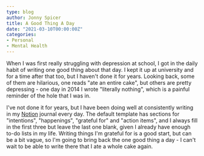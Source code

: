 ```yaml
---
type: blog
author: Jonny Spicer
title: A Good Thing A Day
date: "2021-03-10T00:00:00Z"
categories:
- Personal
- Mental Health
---
```

When I was first really struggling with depression at school, I got in the daily habit of writing one good thing about that day. I kept it up at university and for a time after that
too, but I haven't done it for years. Looking back, some of them are hilarious, one reads "ate an entire cake", but others are pretty depressing - one day in 2014 I wrote "literally
nothing", which is a painful reminder of the hole that I was in.

I've not done it for years, but I have been doing well at consistently writing in my [Notion](https://www.notion.so/) journal every day. The default template has sections for
"intentions", "happenings", "grateful for" and "action items", and I always fill in the first three but leave the last one blank, given I already have enough to-do lists in my life.
Writing things I'm grateful for is a good start, but can be a bit vague, so I'm going to bring back the one good thing a day - I can't wait to be able to write there that I ate a
whole cake again.
